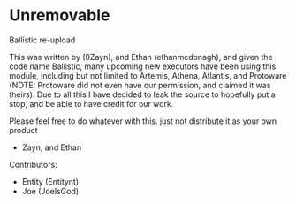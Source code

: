 # Unremovable
Ballistic re-upload



This was written by (0Zayn), and Ethan (ethanmcdonagh), and given the code name Ballistic, many upcoming new executors have been using this module, including but not limited to Artemis, Athena, Atlantis, and Protoware (NOTE: Protoware did not even have our permission, and claimed it was theirs).
Due to all this I have decided to leak the source to hopefully put a stop, and be able to have credit for our work.

Please feel free to do whatever with this, just not distribute it as your own product

- Zayn, and Ethan

Contributors:
- Entity (Entitynt)
- Joe (JoeIsGod)
